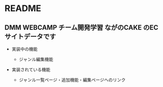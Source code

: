 # README

## DMM WEBCAMP チーム開発学習 ながのCAKE のECサイトデータです

- 実装中の機能
  - ジャンル編集機能

- 実装されている機能
  - ジャンル一覧ページ・追加機能・編集ページへのリンク